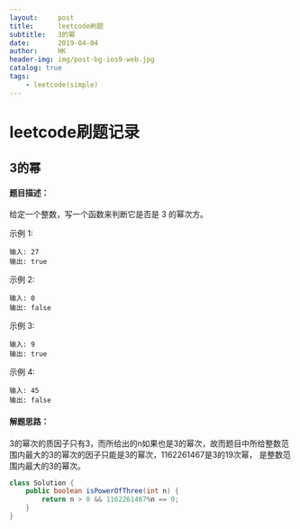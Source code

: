 ```yaml
---
layout:     post
title:      leetcode刷题
subtitle:   3的幂
date:       2019-04-04
author:     HK
header-img: img/post-bg-ios9-web.jpg
catalog: true
tags:
    - leetcode(simple)
---
```

# leetcode刷题记录
## 3的幂

#### 题目描述：
给定一个整数，写一个函数来判断它是否是 3 的幂次方。

示例 1:

    输入: 27
    输出: true
示例 2:

    输入: 0
    输出: false
示例 3:

    输入: 9
    输出: true
示例 4:

    输入: 45
    输出: false
#### 解题思路：
3的幂次的质因子只有3，而所给出的n如果也是3的幂次，故而题目中所给整数范围内最大的3的幂次的因子只能是3的幂次，1162261467是3的19次幂，
是整数范围内最大的3的幂次。
```java
class Solution {
    public boolean isPowerOfThree(int n) {
        return n > 0 && 1162261467%n == 0;
    }
}
```
